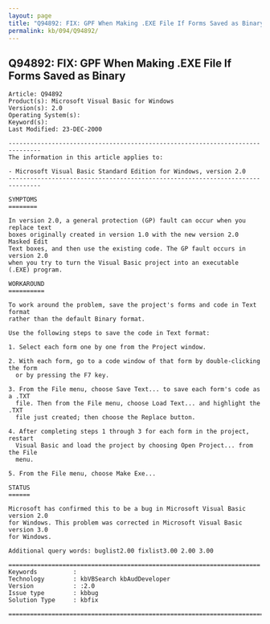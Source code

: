 ```yaml
---
layout: page
title: "Q94892: FIX: GPF When Making .EXE File If Forms Saved as Binary"
permalink: kb/094/Q94892/
---
```


## Q94892: FIX: GPF When Making .EXE File If Forms Saved as Binary

	Article: Q94892
	Product(s): Microsoft Visual Basic for Windows
	Version(s): 2.0
	Operating System(s): 
	Keyword(s): 
	Last Modified: 23-DEC-2000
	
	-------------------------------------------------------------------------------
	The information in this article applies to:
	
	- Microsoft Visual Basic Standard Edition for Windows, version 2.0 
	-------------------------------------------------------------------------------
	
	SYMPTOMS
	========
	
	In version 2.0, a general protection (GP) fault can occur when you replace text
	boxes originally created in version 1.0 with the new version 2.0 Masked Edit
	Text boxes, and then use the existing code. The GP fault occurs in version 2.0
	when you try to turn the Visual Basic project into an executable (.EXE) program.
	
	WORKAROUND
	==========
	
	To work around the problem, save the project's forms and code in Text format
	rather than the default Binary format.
	
	Use the following steps to save the code in Text format:
	
	1. Select each form one by one from the Project window.
	
	2. With each form, go to a code window of that form by double-clicking the form
	  or by pressing the F7 key.
	
	3. From the File menu, choose Save Text... to save each form's code as a .TXT
	  file. Then from the File menu, choose Load Text... and highlight the .TXT
	  file just created; then choose the Replace button.
	
	4. After completing steps 1 through 3 for each form in the project, restart
	  Visual Basic and load the project by choosing Open Project... from the File
	  menu.
	
	5. From the File menu, choose Make Exe...
	
	STATUS
	======
	
	Microsoft has confirmed this to be a bug in Microsoft Visual Basic version 2.0
	for Windows. This problem was corrected in Microsoft Visual Basic version 3.0
	for Windows.
	
	Additional query words: buglist2.00 fixlist3.00 2.00 3.00
	
	======================================================================
	Keywords          :  
	Technology        : kbVBSearch kbAudDeveloper
	Version           : :2.0
	Issue type        : kbbug
	Solution Type     : kbfix
	
	=============================================================================
	
